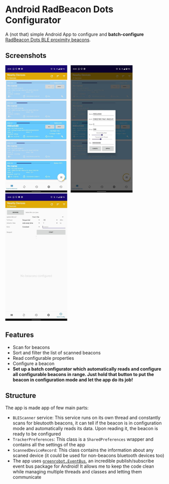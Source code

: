 # Android RadBeacon Dots Configurator
A (not that) simple Android App to configure and **batch-configure** [RadBeacon Dots BLE proximity beacons](https://store.radiusnetworks.com/products/radbeacon-dot).

## Screenshots

<img src="images/screenshot_list.jpg" height="400"> &nbsp; 
<img src="images/screenshot_config.jpg" height="400"> &nbsp; 
<img src="images/screenshot_batch.jpg" height="400">

## Features
- Scan for beacons
- Sort and filter the list of scanned beacons
- Read configurable properties
- Configure a beacon
- **Set up a batch configurator which automatically reads and configure all configurable beacons in range. Just hold that button to put the beacon in configuration mode and let the app do its job!**

## Structure

The app is made app of few main parts:
- `BLEScanner` service: This service runs on its own thread and constantly scans for bleutooth beacons, it can tell if the beacon is in configuration mode and automatically reads its data. Upon reading it, the beacon is ready to be configured
- `TrackerPreferences`: This class is a `SharedPreferences` wrapper and contains all the settings of the app
- `ScannedDeviceRecord`: This class contains the information about any scaned device (it could be used for non-beacons bluetooth devices too)
- The app uses [`greenrobot.EventBus`](https://github.com/greenrobot/EventBus), an incredible publish/subscribe event bus package for Android! It allows me to keep the code clean while managing multiple threads and classes and letting them communicate
